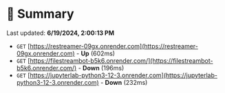 # 📖 Summary
Last updated: **6/19/2024, 2:00:13 PM**

- `GET` [https://restreamer-09gx.onrender.com](https://restreamer-09gx.onrender.com) - **Up** (602ms)
- `GET` [https://filestreambot-b5k6.onrender.com/](https://filestreambot-b5k6.onrender.com/) - **Down** (196ms)
- `GET` [https://jupyterlab-python3-12-3.onrender.com](https://jupyterlab-python3-12-3.onrender.com) - **Down** (232ms)
